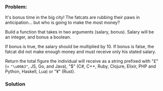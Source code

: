 ### Problem:
<p>It&apos;s bonus time in the big city! The fatcats are rubbing their paws in anticipation... but who is going to make the most money? </p>
<p>Build a function that takes in two arguments (salary, bonus). Salary will be an integer, and bonus a boolean.</p>
<p>If bonus is true, the salary should be multiplied by 10. If bonus is false, the fatcat did not make enough money and must receive only his stated salary.</p>
<p>Return the total figure the individual will receive as a string prefixed with &quot;&#xA3;&quot; (= <code>&quot;\u00A3&quot;</code>, JS, Go, and Java), &quot;$&quot; (C#, C++, Ruby, Clojure, Elixir, PHP and Python, Haskell, Lua) or &quot;&#xA5;&quot; (Rust).</p>

### Solution